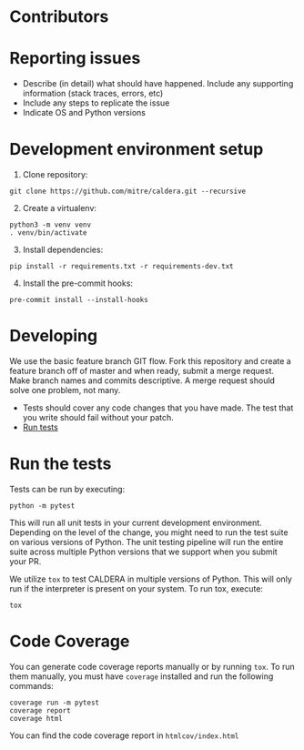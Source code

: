 # Contributors

# Reporting issues
* Describe (in detail) what should have happened. Include any supporting information (stack traces, errors, etc)
* Include any steps to replicate the issue
* Indicate OS and Python versions

# Development environment setup
1. Clone repository:
```
git clone https://github.com/mitre/caldera.git --recursive
```

2. Create a virtualenv:
```
python3 -m venv venv
. venv/bin/activate
```

3. Install dependencies:
```
pip install -r requirements.txt -r requirements-dev.txt
```

4. Install the pre-commit hooks:
```
pre-commit install --install-hooks
```

# Developing
We use the basic feature branch GIT flow. Fork this repository and create a feature branch off of master and when ready, submit a merge request. Make branch names and commits descriptive. A merge request should solve one problem, not many.

* Tests should cover any code changes that you have made. The test that you write should fail without your patch.
* [Run tests](#run-the-tests)

# Run the tests
Tests can be run by executing:
```
python -m pytest
```
This will run all unit tests in your current development environment. Depending on the level of the change, you might need to run the test suite on various versions of Python. The unit testing pipeline will run the entire suite across multiple Python versions that we support when you submit your PR.

We utilize `tox` to test CALDERA in multiple versions of Python. This will only run if the interpreter is present on your system. To run tox, execute:
```
tox
```

# Code Coverage
You can generate code coverage reports manually or by running `tox`. To run them manually, you must have `coverage` installed and run the following commands:
```
coverage run -m pytest
coverage report
coverage html
```
You can find the code coverage report in `htmlcov/index.html`